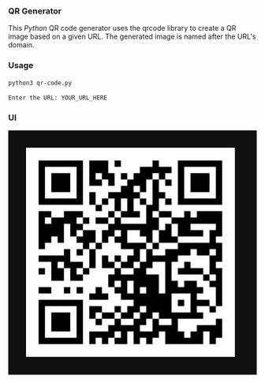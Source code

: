 ### QR Generator

This *Python* QR code generator uses the qrcode library to create a QR image based on a given URL. The generated image is named after the URL's domain.

### Usage

```
python3 qr-code.py
```

```
Enter the URL: YOUR_URL_HERE
```

### UI

![QR](https://github.com/garbalau-github/qr-code-generator/blob/main/UI/UI.png?raw=true)
